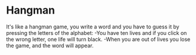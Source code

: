 # Hangman
It's like a hangman game, you write a word and you have to guess it by pressing the letters of the alphabet:
 -You have ten lives and if you click on the wrong letter, one life will turn black.
 -When you are out of lives you lose the game, and the word will appear.
